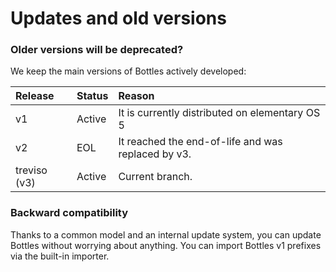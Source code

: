 # Updates and old versions

### Older versions will be deprecated?

We keep the main versions of Bottles actively developed:

| Release | Status | Reason |
| :--- | :--- | :--- |
| v1 | Active | It is currently distributed on elementary OS 5 |
| v2 | EOL | It reached the end-of-life and was replaced by v3. |
| treviso \(v3\) | Active | Current branch. |

### Backward compatibility

Thanks to a common model and an internal update system, you can update Bottles without worrying about anything. You can import Bottles v1 prefixes via the built-in importer.

